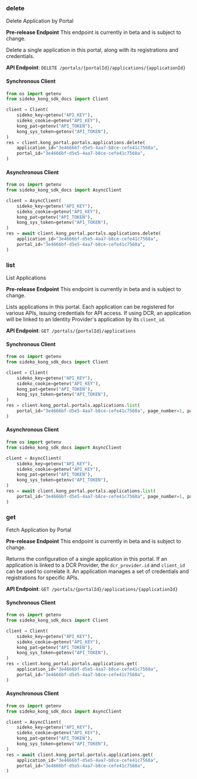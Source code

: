
### delete <a name="delete"></a>
Delete Application by Portal

**Pre-release Endpoint**
This endpoint is currently in beta and is subject to change.

Delete a single application in this portal, along with its registrations and credentials.

**API Endpoint**: `DELETE /portals/{portalId}/applications/{applicationId}`

#### Synchronous Client

```python
from os import getenv
from sideko_kong_sdk_docs import Client

client = Client(
    sideko_key=getenv("API_KEY"),
    sideko_cookie=getenv("API_KEY"),
    kong_pat=getenv("API_TOKEN"),
    kong_sys_token=getenv("API_TOKEN"),
)
res = client.kong_portal.portals.applications.delete(
    application_id="3e4666bf-d5e5-4aa7-b8ce-cefe41c7568a",
    portal_id="3e4666bf-d5e5-4aa7-b8ce-cefe41c7568a",
)
```

#### Asynchronous Client

```python
from os import getenv
from sideko_kong_sdk_docs import AsyncClient

client = AsyncClient(
    sideko_key=getenv("API_KEY"),
    sideko_cookie=getenv("API_KEY"),
    kong_pat=getenv("API_TOKEN"),
    kong_sys_token=getenv("API_TOKEN"),
)
res = await client.kong_portal.portals.applications.delete(
    application_id="3e4666bf-d5e5-4aa7-b8ce-cefe41c7568a",
    portal_id="3e4666bf-d5e5-4aa7-b8ce-cefe41c7568a",
)
```

### list <a name="list"></a>
List Applications

**Pre-release Endpoint**
This endpoint is currently in beta and is subject to change.

Lists applications in this portal. Each application can be registered for various APIs, issuing credentials for API access. If using DCR, an application will be linked to an Identity Provider's application by its `client_id`.

**API Endpoint**: `GET /portals/{portalId}/applications`

#### Synchronous Client

```python
from os import getenv
from sideko_kong_sdk_docs import Client

client = Client(
    sideko_key=getenv("API_KEY"),
    sideko_cookie=getenv("API_KEY"),
    kong_pat=getenv("API_TOKEN"),
    kong_sys_token=getenv("API_TOKEN"),
)
res = client.kong_portal.portals.applications.list(
    portal_id="3e4666bf-d5e5-4aa7-b8ce-cefe41c7568a", page_number=1, page_size=10
)
```

#### Asynchronous Client

```python
from os import getenv
from sideko_kong_sdk_docs import AsyncClient

client = AsyncClient(
    sideko_key=getenv("API_KEY"),
    sideko_cookie=getenv("API_KEY"),
    kong_pat=getenv("API_TOKEN"),
    kong_sys_token=getenv("API_TOKEN"),
)
res = await client.kong_portal.portals.applications.list(
    portal_id="3e4666bf-d5e5-4aa7-b8ce-cefe41c7568a", page_number=1, page_size=10
)
```

### get <a name="get"></a>
Fetch Application by Portal

**Pre-release Endpoint**
This endpoint is currently in beta and is subject to change.

Returns the configuration of a single application in this portal. If an application is linked to a DCR Provider, the `dcr_provider.id` and `client_id` can be used to correlate it. An application manages a set of credentials and registrations for specific APIs.

**API Endpoint**: `GET /portals/{portalId}/applications/{applicationId}`

#### Synchronous Client

```python
from os import getenv
from sideko_kong_sdk_docs import Client

client = Client(
    sideko_key=getenv("API_KEY"),
    sideko_cookie=getenv("API_KEY"),
    kong_pat=getenv("API_TOKEN"),
    kong_sys_token=getenv("API_TOKEN"),
)
res = client.kong_portal.portals.applications.get(
    application_id="3e4666bf-d5e5-4aa7-b8ce-cefe41c7568a",
    portal_id="3e4666bf-d5e5-4aa7-b8ce-cefe41c7568a",
)
```

#### Asynchronous Client

```python
from os import getenv
from sideko_kong_sdk_docs import AsyncClient

client = AsyncClient(
    sideko_key=getenv("API_KEY"),
    sideko_cookie=getenv("API_KEY"),
    kong_pat=getenv("API_TOKEN"),
    kong_sys_token=getenv("API_TOKEN"),
)
res = await client.kong_portal.portals.applications.get(
    application_id="3e4666bf-d5e5-4aa7-b8ce-cefe41c7568a",
    portal_id="3e4666bf-d5e5-4aa7-b8ce-cefe41c7568a",
)
```
